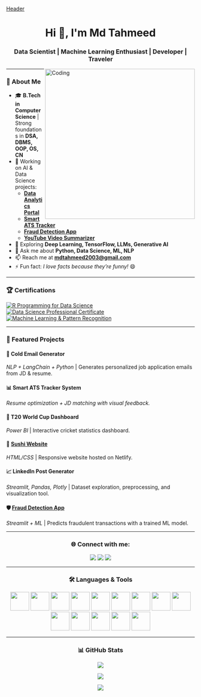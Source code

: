 [Header](https://media.licdn.com/dms/image/v2/D5616AQFnbdPl4ctPCw/profile-displaybackgroundimage-shrink_350_1400/profile-displaybackgroundimage-shrink_350_1400/0/1731360916161?e=1736985600&v=beta&t=nvPyA5MbKDO8L5j7G75tz6w4HF8nNSAfsb9hgPyOsII)

<h1 align="center">Hi 👋, I'm Md Tahmeed</h1>
<h3 align="center">Data Scientist | Machine Learning Enthusiast | Developer | Traveler</h3>

<img align="right" alt="Coding" width="400" src="https://user-images.githubusercontent.com/55389276/140866485-8fb1c876-9a8f-4d6a-98dc-08c4981eaf70.gif">

---

### 🚀 About Me
- 🎓 **B.Tech in Computer Science** | Strong foundations in **DSA, DBMS, OOP, OS, CN**
- 🔭 Working on AI & Data Science projects:
  - **[Data Analytics Portal](#)**  
  - **[Smart ATS Tracker](#)**  
  - **[Fraud Detection App](https://frauddetection2025.streamlit.app/)**  
  - **[YouTube Video Summarizer](#)**
- 🌱 Exploring **Deep Learning, TensorFlow, LLMs, Generative AI**
- 💬 Ask me about **Python, Data Science, ML, NLP**
- 📫 Reach me at **mdtahmeed2003@gmail.com**
- ⚡ Fun fact: *I love facts because they’re funny!* 😄

---

### 🏆 Certifications
[![R Programming for Data Science](https://img.shields.io/badge/R%20Programming%20for%20Data%20Science-blue?style=for-the-badge&logo=R&logoColor=white)](#)  
[![Data Science Professional Certificate](https://img.shields.io/badge/Data%20Science%20Professional-green?style=for-the-badge&logo=googlecloud&logoColor=white)](#)  
[![Machine Learning & Pattern Recognition](https://img.shields.io/badge/Machine%20Learning%20%26%20Pattern%20Recognition-orange?style=for-the-badge&logo=tensorflow&logoColor=white)](#)  

---

### 📌 Featured Projects

#### 📧 Cold Email Generator  
_NLP + LangChain + Python_ | Generates personalized job application emails from JD & resume.  

#### 📊 Smart ATS Tracker System  
_Resume optimization + JD matching with visual feedback._  

#### 🏏 T20 World Cup Dashboard  
_Power BI_ | Interactive cricket statistics dashboard.  

#### 🍣 [Sushi Website](https://radiant-travesseiro-889002.netlify.app/)  
_HTML/CSS_ | Responsive website hosted on Netlify.  

#### 📈 LinkedIn Post Generator  
_Streamlit, Pandas, Plotly_ | Dataset exploration, preprocessing, and visualization tool.  

#### 🛡 [Fraud Detection App](https://frauddetection2025.streamlit.app/)  
_Streamlit + ML_ | Predicts fraudulent transactions with a trained ML model.  

---

<h3 align="center">🌐 Connect with me:</h3>
<p align="center">
<a href="https://twitter.com/adi0f50" target="_blank"><img src="https://img.shields.io/badge/Twitter-1DA1F2?logo=twitter&logoColor=white&style=for-the-badge" /></a>
<a href="https://linkedin.com/in/md-tahmeed-796650273" target="_blank"><img src="https://img.shields.io/badge/LinkedIn-0A66C2?logo=linkedin&logoColor=white&style=for-the-badge" /></a>
<a href="https://www.instagram.com/its_tahmeed__786?igsh=MWJiemlteTIzdmNuZg==" target="_blank"><img src="https://img.shields.io/badge/Instagram-E4405F?logo=instagram&logoColor=white&style=for-the-badge" /></a>
</p>

---

<h3 align="center">🛠 Languages & Tools</h3>
<p align="center">
  <img src="https://img.icons8.com/color/48/python.png" width="50"/>
  <img src="https://img.icons8.com/ios/50/pandas.png" width="50"/>
  <img src="https://upload.wikimedia.org/wikipedia/commons/0/05/Scikit_learn_logo_small.svg" width="50"/>
  <img src="https://seaborn.pydata.org/_images/logo-mark-lightbg.svg" width="50"/>
  <img src="https://img.icons8.com/color/48/numpy.png" width="50"/>
  <img src="https://img.icons8.com/color/48/matplotlib.png" width="50"/>
  <img src="https://img.icons8.com/color/48/tensorflow.png" width="50"/>
  <img src="https://img.icons8.com/color/48/mysql-logo.png" width="50"/>
  <img src="https://img.icons8.com/color/48/html-5--v1.png" width="50"/>
  <img src="https://img.icons8.com/color/48/css3.png" width="50"/>
  <img src="https://img.icons8.com/color/48/power-bi.png" width="50"/>
  <img src="https://img.icons8.com/color/48/git.png" width="50"/>
  <img src="https://img.icons8.com/color/48/github.png" width="50"/>
  <img src="https://streamlit.io/images/brand/streamlit-mark-color.png" width="50"/>
</p>

---

<h3 align="center">📊 GitHub Stats</h3>
<p align="center">
  <img src="https://github-readme-stats.vercel.app/api?username=mdtahmeed&show_icons=true&theme=radical" />
</p>
<p align="center">
  <img src="https://github-readme-streak-stats.herokuapp.com/?user=mdtahmeed&theme=radical" />
</p>
<p align="center">
  <img src="https://github-readme-stats.vercel.app/api/top-langs/?username=mdtahmeed&layout=compact&theme=radical" />
</p>
